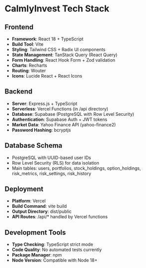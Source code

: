 # CalmlyInvest Tech Stack

## Frontend
- **Framework**: React 18 + TypeScript
- **Build Tool**: Vite
- **Styling**: Tailwind CSS + Radix UI components
- **State Management**: TanStack Query (React Query)
- **Form Handling**: React Hook Form + Zod validation
- **Charts**: Recharts
- **Routing**: Wouter
- **Icons**: Lucide React + React Icons

## Backend
- **Server**: Express.js + TypeScript
- **Serverless**: Vercel Functions (in /api directory)
- **Database**: Supabase (PostgreSQL with Row Level Security)
- **Authentication**: Supabase Auth + JWT tokens
- **Market Data**: Yahoo Finance API (yahoo-finance2)
- **Password Hashing**: bcryptjs

## Database Schema
- PostgreSQL with UUID-based user IDs
- Row Level Security (RLS) for data isolation
- Main tables: users, portfolios, stock_holdings, option_holdings, risk_metrics, risk_settings, risk_history

## Deployment
- **Platform**: Vercel
- **Build Command**: vite build
- **Output Directory**: dist/public
- **API Routes**: /api/* handled by Vercel functions

## Development Tools
- **Type Checking**: TypeScript strict mode
- **Code Quality**: No automated tests currently
- **Package Manager**: npm
- **Node Version**: Compatible with Node 18+